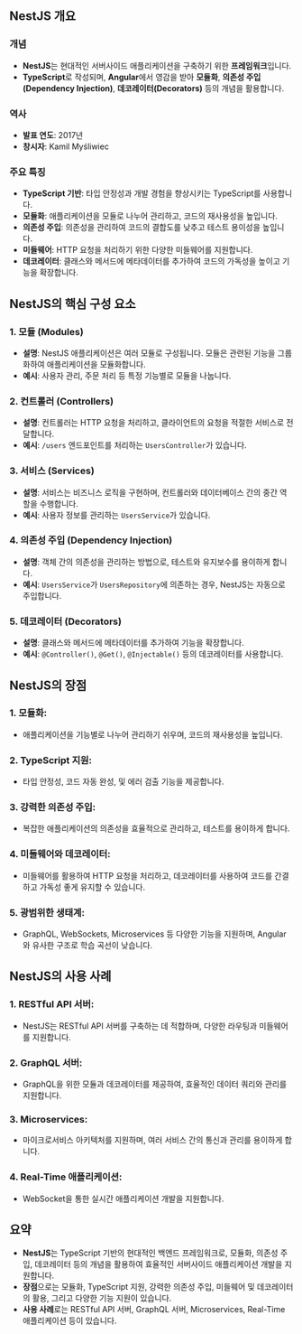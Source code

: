 ## NestJS 개요

### 개념

- **NestJS**는 현대적인 서버사이드 애플리케이션을 구축하기 위한 **프레임워크**입니다.
- **TypeScript**로 작성되며, **Angular**에서 영감을 받아 **모듈화**, **의존성 주입(Dependency Injection)**, **데코레이터(Decorators)** 등의 개념을 활용합니다.

### 역사

- **발표 연도**: 2017년
- **창시자**: Kamil Myśliwiec

### 주요 특징

- **TypeScript 기반**: 타입 안정성과 개발 경험을 향상시키는 TypeScript를 사용합니다.
- **모듈화**: 애플리케이션을 모듈로 나누어 관리하고, 코드의 재사용성을 높입니다.
- **의존성 주입**: 의존성을 관리하여 코드의 결합도를 낮추고 테스트 용이성을 높입니다.
- **미들웨어**: HTTP 요청을 처리하기 위한 다양한 미들웨어를 지원합니다.
- **데코레이터**: 클래스와 메서드에 메타데이터를 추가하여 코드의 가독성을 높이고 기능을 확장합니다.

## NestJS의 핵심 구성 요소

### 1. 모듈 (Modules)

- **설명**: NestJS 애플리케이션은 여러 모듈로 구성됩니다. 모듈은 관련된 기능을 그룹화하여 애플리케이션을 모듈화합니다.
- **예시**: 사용자 관리, 주문 처리 등 특정 기능별로 모듈을 나눕니다.

### 2. 컨트롤러 (Controllers)

- **설명**: 컨트롤러는 HTTP 요청을 처리하고, 클라이언트의 요청을 적절한 서비스로 전달합니다.
- **예시**: `/users` 엔드포인트를 처리하는 `UsersController`가 있습니다.

### 3. 서비스 (Services)

- **설명**: 서비스는 비즈니스 로직을 구현하며, 컨트롤러와 데이터베이스 간의 중간 역할을 수행합니다.
- **예시**: 사용자 정보를 관리하는 `UsersService`가 있습니다.

### 4. 의존성 주입 (Dependency Injection)

- **설명**: 객체 간의 의존성을 관리하는 방법으로, 테스트와 유지보수를 용이하게 합니다.
- **예시**: `UsersService`가 `UsersRepository`에 의존하는 경우, NestJS는 자동으로 주입합니다.

### 5. 데코레이터 (Decorators)

- **설명**: 클래스와 메서드에 메타데이터를 추가하여 기능을 확장합니다.
- **예시**: `@Controller()`, `@Get()`, `@Injectable()` 등의 데코레이터를 사용합니다.

## NestJS의 장점

### 1. **모듈화**:

- 애플리케이션을 기능별로 나누어 관리하기 쉬우며, 코드의 재사용성을 높입니다.

### 2. **TypeScript 지원**:

- 타입 안정성, 코드 자동 완성, 및 에러 검출 기능을 제공합니다.

### 3. **강력한 의존성 주입**:

- 복잡한 애플리케이션의 의존성을 효율적으로 관리하고, 테스트를 용이하게 합니다.

### 4. **미들웨어와 데코레이터**:

- 미들웨어를 활용하여 HTTP 요청을 처리하고, 데코레이터를 사용하여 코드를 간결하고 가독성 좋게 유지할 수 있습니다.

### 5. **광범위한 생태계**:

- GraphQL, WebSockets, Microservices 등 다양한 기능을 지원하며, Angular와 유사한 구조로 학습 곡선이 낮습니다.

## NestJS의 사용 사례

### 1. **RESTful API 서버**:

- NestJS는 RESTful API 서버를 구축하는 데 적합하며, 다양한 라우팅과 미들웨어를 지원합니다.

### 2. **GraphQL 서버**:

- GraphQL을 위한 모듈과 데코레이터를 제공하여, 효율적인 데이터 쿼리와 관리를 지원합니다.

### 3. **Microservices**:

- 마이크로서비스 아키텍처를 지원하며, 여러 서비스 간의 통신과 관리를 용이하게 합니다.

### 4. **Real-Time 애플리케이션**:

- WebSocket을 통한 실시간 애플리케이션 개발을 지원합니다.

## 요약

- **NestJS**는 TypeScript 기반의 현대적인 백엔드 프레임워크로, 모듈화, 의존성 주입, 데코레이터 등의 개념을 활용하여 효율적인 서버사이드 애플리케이션 개발을 지원합니다.
- **장점**으로는 모듈화, TypeScript 지원, 강력한 의존성 주입, 미들웨어 및 데코레이터의 활용, 그리고 다양한 기능 지원이 있습니다.
- **사용 사례**로는 RESTful API 서버, GraphQL 서버, Microservices, Real-Time 애플리케이션 등이 있습니다.